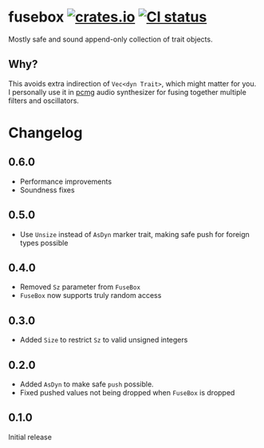 # fusebox [![crates.io](https://img.shields.io/crates/v/fusebox.svg)](https://crates.io/crates/fusebox) [![CI status](https://img.shields.io/github/actions/workflow/status/JohnDowson/fusebox/rust.yml)](https://github.com/JohnDowson/fusebox/actions)
Mostly safe and sound append-only collection of trait objects.

## Why?
This avoids extra indirection of `Vec<dyn Trait>`, which might matter for you.
I personally use it in [pcmg](https://github.com/JohnDowson/pcmg) audio synthesizer for fusing together multiple filters and oscillators.

# Changelog

## 0.6.0
- Performance improvements
- Soundness fixes

## 0.5.0
- Use `Unsize` instead of `AsDyn` marker trait, making safe push for foreign types possible

## 0.4.0
- Removed `Sz` parameter from `FuseBox`
- `FuseBox` now supports truly random access

## 0.3.0
- Added `Size` to restrict `Sz` to valid unsigned integers

## 0.2.0
- Added `AsDyn` to make safe `push` possible.
- Fixed pushed values not being dropped when `FuseBox` is dropped

## 0.1.0
Initial release
